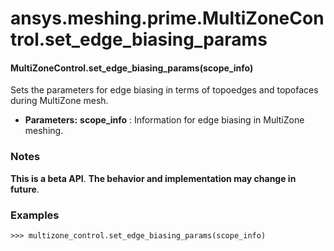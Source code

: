 <a id="ansys-meshing-prime-multizonecontrol-set-edge-biasing-params"></a>

# ansys.meshing.prime.MultiZoneControl.set_edge_biasing_params

<a id="ansys.meshing.prime.MultiZoneControl.set_edge_biasing_params"></a>

#### MultiZoneControl.set_edge_biasing_params(scope_info)

Sets the parameters for edge biasing in terms of topoedges and topofaces during MultiZone mesh.

* **Parameters:**
  **scope_info**
  : Information for edge biasing in MultiZone meshing.

### Notes

**This is a beta API**. **The behavior and implementation may change in future**.

### Examples

```pycon
>>> multizone_control.set_edge_biasing_params(scope_info)
```

<!-- !! processed by numpydoc !! -->
